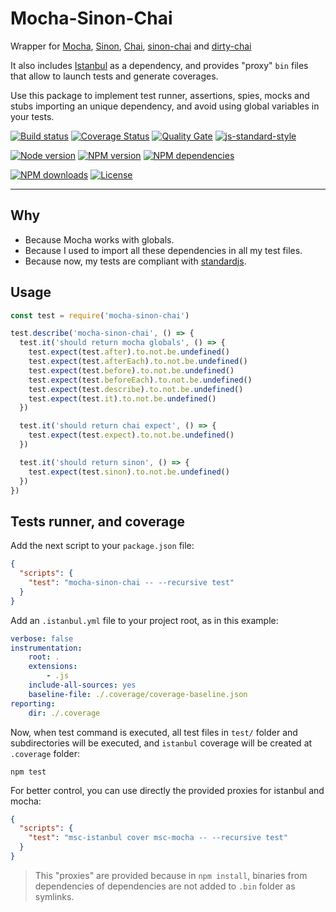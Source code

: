 # Mocha-Sinon-Chai

Wrapper for [Mocha][mocha-url], [Sinon][sinon-url], [Chai][chai-url], [sinon-chai][sinon-chai-url] and [dirty-chai][dirty-chai-url]

It also includes [Istanbul][istanbul-url] as a dependency, and provides "proxy" `bin` files that allow to launch tests and generate coverages.

Use this package to implement test runner, assertions, spies, mocks and stubs importing an unique dependency, and avoid using global variables in your tests.


[![Build status][travisci-image]][travisci-url] [![Coverage Status][coveralls-image]][coveralls-url] [![Quality Gate][quality-gate-image]][quality-gate-url] [![js-standard-style][standard-image]][standard-url]

[![Node version][node-version-image]][node-version-url] [![NPM version][npm-image]][npm-url] [![NPM dependencies][npm-dependencies-image]][npm-dependencies-url]

[![NPM downloads][npm-downloads-image]][npm-downloads-url] [![License][license-image]][license-url]

---

## Why

* Because Mocha works with globals.
* Because I used to import all these dependencies in all my test files.
* Because now, my tests are compliant with [standardjs][standardjs-url].

## Usage

```js
const test = require('mocha-sinon-chai')

test.describe('mocha-sinon-chai', () => {
  test.it('should return mocha globals', () => {
    test.expect(test.after).to.not.be.undefined()
    test.expect(test.afterEach).to.not.be.undefined()
    test.expect(test.before).to.not.be.undefined()
    test.expect(test.beforeEach).to.not.be.undefined()
    test.expect(test.describe).to.not.be.undefined()
    test.expect(test.it).to.not.be.undefined()
  })

  test.it('should return chai expect', () => {
    test.expect(test.expect).to.not.be.undefined()
  })

  test.it('should return sinon', () => {
    test.expect(test.sinon).to.not.be.undefined()
  })
})

```

## Tests runner, and coverage

Add the next script to your `package.json` file:

```json
{
  "scripts": {
    "test": "mocha-sinon-chai -- --recursive test"
  }
}
```

Add an `.istanbul.yml` file to your project root, as in this example:

```yml
verbose: false
instrumentation:
    root: .
    extensions:
        - .js
    include-all-sources: yes
    baseline-file: ./.coverage/coverage-baseline.json
reporting:
    dir: ./.coverage
```

Now, when test command is executed, all test files in `test/` folder and subdirectories will be executed, and `istanbul` coverage will be created at `.coverage` folder:

```shell
npm test
```

For better control, you can use directly the provided proxies for istanbul and mocha:

```json
{
  "scripts": {
    "test": "msc-istanbul cover msc-mocha -- --recursive test"
  }
}
```

> This "proxies" are provided because in `npm install`, binaries from dependencies of dependencies are not added to `.bin` folder as symlinks.

[istanbul-url]: https://istanbul.js.org/
[mocha-url]: https://mochajs.org
[sinon-url]: http://sinonjs.org/
[chai-url]: http://www.chaijs.com
[sinon-chai-url]: https://www.npmjs.com/package/sinon-chai
[dirty-chai-url]: https://www.npmjs.com/package/dirty-chai
[standardjs-url]: https://standardjs.com/

[coveralls-image]: https://coveralls.io/repos/github/javierbrea/mocha-sinon-chai/badge.svg
[coveralls-url]: https://coveralls.io/github/javierbrea/mocha-sinon-chai
[license-image]: https://img.shields.io/npm/l/mocha-sinon-chai.svg
[license-url]: https://github.com/javierbrea/mocha-sinon-chai/blob/master/LICENSE
[node-version-image]: https://img.shields.io/node/v/mocha-sinon-chai.svg
[node-version-url]: https://github.com/javierbrea/mocha-sinon-chai/blob/master/package.json
[npm-image]: https://img.shields.io/npm/v/mocha-sinon-chai.svg
[npm-url]: https://www.npmjs.com/package/mocha-sinon-chai
[npm-downloads-image]: https://img.shields.io/npm/dm/mocha-sinon-chai.svg
[npm-downloads-url]: https://www.npmjs.com/package/mocha-sinon-chai
[npm-dependencies-image]: https://img.shields.io/david/javierbrea/mocha-sinon-chai.svg
[npm-dependencies-url]: https://david-dm.org/javierbrea/mocha-sinon-chai
[travisci-image]: https://travis-ci.org/javierbrea/mocha-sinon-chai.svg?branch=master
[travisci-url]: https://travis-ci.org/javierbrea/mocha-sinon-chai
[quality-gate-image]: https://sonarcloud.io/api/badges/gate?key=mocha-sinon-chai
[quality-gate-url]: https://sonarcloud.io/dashboard/index/mocha-sinon-chai
[standard-image]: https://img.shields.io/badge/code%20style-standard-brightgreen.svg
[standard-url]: http://standardjs.com/